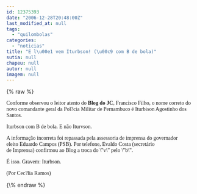 ```yaml
---
id: 12375393
date: "2006-12-28T20:48:00Z"
last_modified_at: null
tags:
  - "quilombolas"
categories:
  - "noticias"
title: "E l\u00e1 vem Iturbson! (\u00c9 com B de bola)"
sutia: null
chapeu: null
autor: null
imagem: null
---
```

{\% raw %}
<p><P><FONT face=Verdana>Conforme observou o leitor atento do <STRONG>Blog do JC</STRONG>, Francisco Filho, o nome correto do novo&nbsp;comandante geral da Pol?cia Militar de Pernambuco é Iturbison Agostinho dos Santos.</FONT></P></p>
<p><P><FONT face=Verdana>Iturbson com B de bola.&nbsp;E não Iturvson. </FONT></P></p>
<p><P><FONT face=Verdana>A informação incorreta foi&nbsp;repassada pela assessoria de imprensa do&nbsp;governador eleito&nbsp;Eduardo Campos (PSB). Por telefone, Evaldo Costa (secretário de&nbsp;Imprensa)&nbsp;confirmou ao Blog a troca do \"v\" pelo \"b\".</FONT></P></p>
<p><P><FONT face=Verdana>É isso. Gravem: Iturbson.</FONT></P></p>
<p><P><FONT face=Verdana>(Por Cec?lia Ramos)</FONT></P> </p>
{\% endraw %}